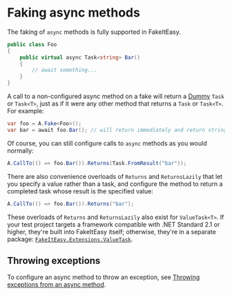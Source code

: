 # Faking async methods

The faking of `async` methods is fully supported in FakeItEasy.

```csharp
public class Foo
{
    public virtual async Task<string> Bar()
    {
        // await something...
    }
}
```

A call to a non-configured async method on a fake will return a
[Dummy](dummies.md#how-are-the-dummies-made) `Task` or `Task<T>`, just
as if it were any other method that returns a `Task` or `Task<T>`. For
example:

```csharp
var foo = A.Fake<Foo>();
var bar = await foo.Bar(); // will return immediately and return string.Empty
```

Of course, you can still configure calls to `async` methods as you would normally:

```csharp
A.CallTo(() => foo.Bar()).Returns(Task.FromResult("bar"));
```

There are also convenience overloads of `Returns` and `ReturnsLazily` that let you specify a value rather
than a task, and configure the method to return a completed task whose result is the specified value:

```csharp
A.CallTo(() => foo.Bar()).Returns("bar");
```

These overloads of `Returns` and `ReturnsLazily` also exist for `ValueTask<T>`. If your test project
targets a framework compatible with .NET Standard 2.1 or higher, they're built into FakeItEasy itself;
otherwise, they're in a separate package:
[`FakeItEasy.Extensions.ValueTask`](https://www.nuget.org/packages/FakeItEasy.Extensions.ValueTask).

## Throwing exceptions

To configure an async method to throw an exception, see
[Throwing exceptions from an async method](throwing-exceptions.md#throwing-exceptions-from-an-async-method).
